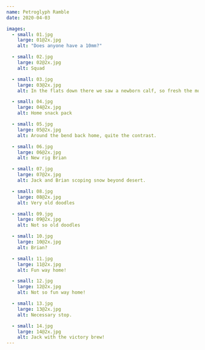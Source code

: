 ```yaml
---
name: Petroglyph Ramble
date: 2020-04-03

images:
  - small: 01.jpg
    large: 01@2x.jpg
    alt: "Does anyone have a 10mm?"

  - small: 02.jpg
    large: 02@2x.jpg
    alt: Squad

  - small: 03.jpg
    large: 03@2x.jpg
    alt: In the flats down there we saw a newborn calf, so fresh the mother had the placenta hanging out of her.

  - small: 04.jpg
    large: 04@2x.jpg
    alt: Home snack pack

  - small: 05.jpg
    large: 05@2x.jpg
    alt: Around the bend back home, quite the contrast.

  - small: 06.jpg
    large: 06@2x.jpg
    alt: New rig Brian

  - small: 07.jpg
    large: 07@2x.jpg
    alt: Jack and Brian scoping snow beyond desert.

  - small: 08.jpg
    large: 08@2x.jpg
    alt: Very old doodles

  - small: 09.jpg
    large: 09@2x.jpg
    alt: Not so old doodles

  - small: 10.jpg
    large: 10@2x.jpg
    alt: Brian?

  - small: 11.jpg
    large: 11@2x.jpg
    alt: Fun way home!

  - small: 12.jpg
    large: 12@2x.jpg
    alt: Not so fun way home!

  - small: 13.jpg
    large: 13@2x.jpg
    alt: Necessary stop.

  - small: 14.jpg
    large: 14@2x.jpg
    alt: Jack with the victory brew!
---
```

